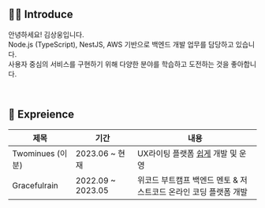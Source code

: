 ## 🧑‍💻 Introduce

안녕하세요! 김상웅입니다.<br>
Node.js (TypeScript), NestJS, AWS 기반으로 백엔드 개발 업무를 담당하고 있습니다.<br>
사용자 중심의 서비스를 구현하기 위해 다양한 분야를 학습하고 도전하는 것을 좋아합니다.

<br>

## 🏃 Expreience

|제목|기간|내용|
|---|---|---|
|Twominues (이분)|2023.06 ~ 현재|UX라이팅 플랫폼 [쉽게](https://www.twominutes.co.kr/) 개발 및 운영|
|Gracefulrain|2022.09 ~ 2023.05|위코드 부트캠프 백엔드 멘토 & 저스트코드 온라인 코딩 플랫폼 개발|
